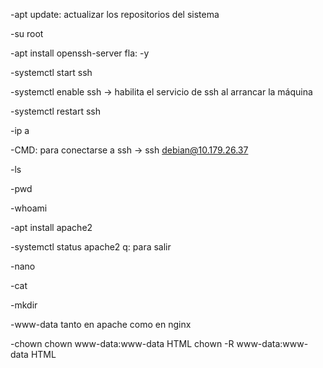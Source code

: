 -apt update: actualizar los repositorios del sistema

-su root

-apt install openssh-server
	fla: -y

-systemctl start ssh

-systemctl enable ssh -> habilita el servicio de ssh al 
arrancar la máquina

-systemctl restart ssh

-ip a

-CMD: para conectarse a ssh -> ssh debian@10.179.26.37

-ls

-pwd

-whoami

-apt install apache2

-systemctl status apache2
	q: para salir

-nano

-cat

-mkdir


-www-data tanto en apache como en nginx

-chown
	chown www-data:www-data HTML
	chown -R www-data:www-data HTML
	